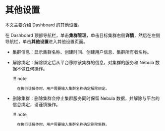 # 其他设置

本文主要介绍 Dashboard 的其他设置。

在 Dashboard 顶部导航栏，单击**集群管理**，单击目标集群右侧**详情**，然后在左侧导航栏，单击**其他设置**进入其他设置页面。

- 集群信息：显示集群名称、创建时间、创建用户信息、集群所有者名称。

- 解除绑定：解除绑定后从平台移除该集群的信息，对集群的服务和 Nebula 数据不做任何操作。

  !!! note

        在执行该操作时，用户需要输入集群名称确定解除绑定。


- 删除集群：删除集群会停止集群服务同时保留 Nebula 数据，并解除与平台的信息绑定，请谨慎操作。

  !!! note

        在执行该操作时，用户需要输入集群名称确定删除集群。

